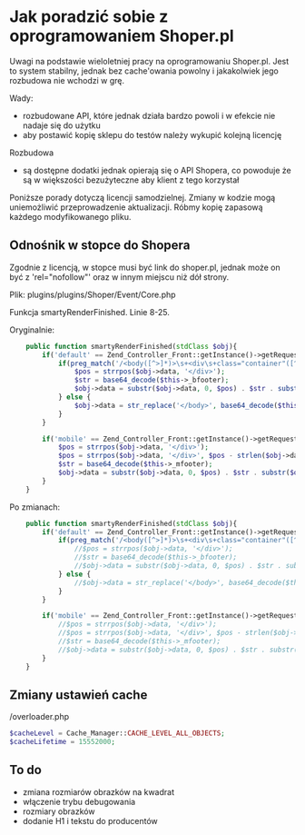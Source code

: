 # Jak poradzić sobie z oprogramowaniem Shoper.pl

Uwagi na podstawie wieloletniej pracy na oprogramowaniu Shoper.pl. Jest to system stabilny, jednak bez cache'owania powolny i jakakolwiek jego rozbudowa nie wchodzi w grę. 

Wady:
* rozbudowane API, które jednak działa bardzo powoli i w efekcie nie nadaje się do użytku
* aby postawić kopię sklepu do testów należy wykupić kolejną licencję

Rozbudowa
* są dostępne dodatki jednak opierają się o API Shopera, co powoduje że są w większości bezużyteczne aby klient z tego korzystał

Poniższe porady dotyczą licencji samodzielnej. Zmiany w kodzie mogą uniemożliwić przeprowadzenie aktualizacji. Róbmy kopię zapasową każdego modyfikowanego pliku.

## Odnośnik w stopce do Shopera
Zgodnie z licencją, w stopce musi być link do shoper.pl, jednak może on być z 'rel="nofollow"' oraz w innym miejscu niż dół strony.

Plik: plugins/plugins/Shoper/Event/Core.php

Funkcja smartyRenderFinished. Linie 8-25.

Oryginalnie:
```php
	public function smartyRenderFinished(stdClass $obj){
        if('default' == Zend_Controller_Front::getInstance()->getRequest()->getModuleName() && !Zend_Controller_Front::getInstance()->getRequest()->isXmlHttpRequest()) {
            if(preg_match('/<body([^>]*)>\s+<div\s+class="container"([^>]*)>/i', $obj->data)) {
                $pos = strrpos($obj->data, '</div>');
                $str = base64_decode($this->_bfooter);
                $obj->data = substr($obj->data, 0, $pos) . $str . substr($obj->data, $pos);
            } else {
                $obj->data = str_replace('</body>', base64_decode($this->_bfooter) . '</body>', $obj->data);
            }
        }

        if('mobile' == Zend_Controller_Front::getInstance()->getRequest()->getModuleName() && !Zend_Controller_Front::getInstance()->getRequest()->isXmlHttpRequest()) {
            $pos = strrpos($obj->data, '</div>');
            $pos = strrpos($obj->data, '</div>', $pos - strlen($obj->data) - 1);
            $str = base64_decode($this->_mfooter);
            $obj->data = substr($obj->data, 0, $pos) . $str . substr($obj->data, $pos);
        }
    }
```

Po zmianach:
```php
    public function smartyRenderFinished(stdClass $obj){
        if('default' == Zend_Controller_Front::getInstance()->getRequest()->getModuleName() && !Zend_Controller_Front::getInstance()->getRequest()->isXmlHttpRequest()) {
            if(preg_match('/<body([^>]*)>\s+<div\s+class="container"([^>]*)>/i', $obj->data)) {
                //$pos = strrpos($obj->data, '</div>');
                //$str = base64_decode($this->_bfooter);
                //$obj->data = substr($obj->data, 0, $pos) . $str . substr($obj->data, $pos);
            } else {
                //$obj->data = str_replace('</body>', base64_decode($this->_bfooter) . '</body>', $obj->data);
            }
        }

        if('mobile' == Zend_Controller_Front::getInstance()->getRequest()->getModuleName() && !Zend_Controller_Front::getInstance()->getRequest()->isXmlHttpRequest()) {
            //$pos = strrpos($obj->data, '</div>');
            //$pos = strrpos($obj->data, '</div>', $pos - strlen($obj->data) - 1);
            //$str = base64_decode($this->_mfooter);
            //$obj->data = substr($obj->data, 0, $pos) . $str . substr($obj->data, $pos);
        }
    }
```

## Zmiany ustawień cache

/overloader.php

```php
$cacheLevel = Cache_Manager::CACHE_LEVEL_ALL_OBJECTS;
$cacheLifetime = 15552000;
```

## To do

* zmiana rozmiarów obrazków na kwadrat
* włączenie trybu debugowania
* rozmiary obrazków
* dodanie H1 i tekstu do producentów


